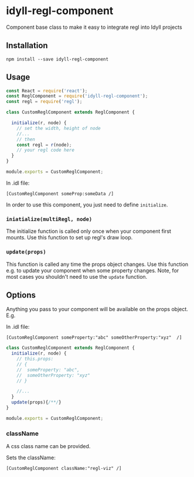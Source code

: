 # idyll-regl-component

Component base class to make it easy to integrate regl into Idyll projects

## Installation

```
npm install --save idyll-regl-component
```


## Usage

```jsx
const React = require('react');
const ReglComponent = require('idyll-regl-component');
const regl = require('regl');

class CustomReglComponent extends ReglComponent {

  initialize(r, node) {
    // set the width, height of node
    //...
    // then
    const regl = r(node);
    // your regl code here
  }
}

module.exports = CustomReglComponent;
```

In .idl file:
```
[CustomReglComponent someProp:someData /]
```


In order to use this component, you just need to define `initialize`.

### `iniatialize(multiRegl, node)`

The initialize function is called only once when your component first mounts. Use this function to
set up regl's draw loop.

### `update(props)`

This function is called any time the props object changes. Use this function e.g. to update
your component when some property changes. Note, for most cases you shouldn't need to use the
`update` function.

## Options

Anything you pass to your component will be available on the props object.
E.g.

In .idl file:
```
[CustomReglComponent someProperty:"abc" someOtherProperty:"xyz"  /]
```

```jsx
class CustomReglComponent extends ReglComponent {
  initialize(r, node) {
    // this.props:
    // {
    //  someProperty: "abc",
    //  someOtherProperty: "xyz"
    // }

    //...
  }
  update(props){/**/}
}

module.exports = CustomReglComponent;
```

### className

A css class name can be provided.

Sets the className:
```
[CustomReglComponent className:"regl-viz" /]
```

